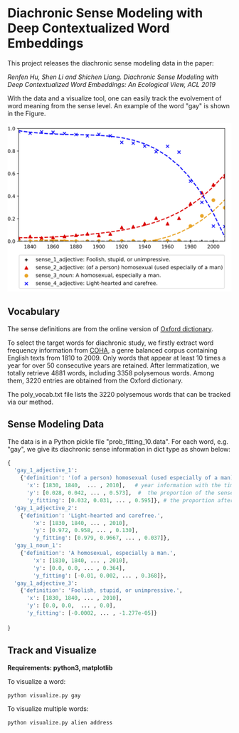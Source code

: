 # Diachronic Sense Modeling with Deep Contextualized Word Embeddings

This project releases the diachronic sense modeling data in the paper:

<em>Renfen Hu, Shen Li and Shichen Liang. Diachronic Sense Modeling with Deep Contextualized Word Embeddings:  An Ecological View, ACL 2019</em>

With the data and a visualize tool, one can easily track the evolvement of word meaning from the sense level. An example of the word "gay" is shown in the Figure.

![gay example](https://github.com/iris2hu/diachronic-sense-modeling/blob/master/example.jpg)

## Vocabulary

The sense definitions are from the online version of [Oxford dictionary](https://en.oxforddictionaries.com/).

To select the target words for diachronic study, we firstly extract word frequency information from [COHA](https://corpus.byu.edu/coha/), a genre balanced corpus containing English texts from 1810 to 2009. Only words that appear at least 10 times a year for over 50 consecutive years are retained. After lemmatization, we totally retrieve 4881 words, including 3358 polysemous words. Among them, 3220 entries are obtained from the Oxford dictionary.

The poly_vocab.txt file lists the 3220 polysemous words that can be tracked via our method.

## Sense Modeling Data

The data is in a Python pickle file "prob_fitting_10.data". For each word, e.g. "gay", we give its diachronic sense information in dict type as shown below: 

```python
{
  'gay_1_adjective_1': 
  	{'definition': '(of a person) homosexual (used especially of a man)',   # from Oxford dictionary
	  'x': [1830, 1840,  ... , 2010],   # year information with the time interval ∆t = 10.
	  'y': [0.028, 0.042, ... , 0.573],  #  the proportion of the sense at each time inerval
	  'y_fitting': [0.032, 0.031, ... , 0.595]}, # the proportion after  polynomial curve fitting 
  'gay_1_adjective_2': 
  	{'definition': 'Light-hearted and carefree.', 
	    'x': [1830, 1840, ... , 2010], 
	    'y': [0.972, 0.958, ... , 0.130], 
	    'y_fitting': [0.979, 0.9667, ... , 0.037]},
  'gay_1_noun_1': 
  	{'definition': 'A homosexual, especially a man.', 
	    'x': [1830, 1840, ... , 2010], 
	    'y': [0.0, 0.0, ... , 0.364], 
	    'y_fitting': [-0.01, 0.002, ... , 0.368]}, 
  'gay_1_adjective_3': 
	{'definition': 'Foolish, stupid, or unimpressive.', 
	  'x': [1830, 1840, ... , 2010], 
	  'y': [0.0, 0.0,  ... , 0.0], 
	  'y_fitting': [-0.0002, ... , -1.277e-05]}
	    
}
```

## Track and Visualize

<strong>Requirements: python3, matplotlib</strong>

To visualize a word:
```
python visualize.py gay
```
To visualize multiple words:
```
python visualize.py alien address
```
